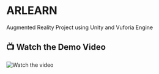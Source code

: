 # ARLEARN
Augmented Reality Project using Unity and Vuforia Engine

## 📺 Watch the Demo Video

![Watch the video](https://drive.google.com/file/d/1bjisZT9HBFJ_mLiJtwN5jqq8-vFgSTH5/view?usp=sharing)

